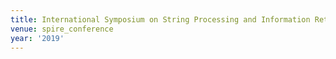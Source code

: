 ```yaml
---
title: International Symposium on String Processing and Information Retrieval (2019)
venue: spire_conference
year: '2019'
---
```

